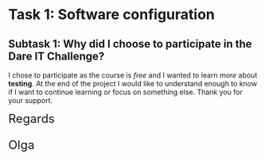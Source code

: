 # Task 1: Software configuration
## Subtask 1: Why did I choose to participate in the Dare IT Challenge?

I chose to participate as the course is _free_ and I wanted to learn _more_ about **testing**. 
At the end of the project I would like to understand enough to know if I want to continue learning or focus on something else.
Thank you for your support.

<font size="5">Regards
<p>Olga</p></font>
